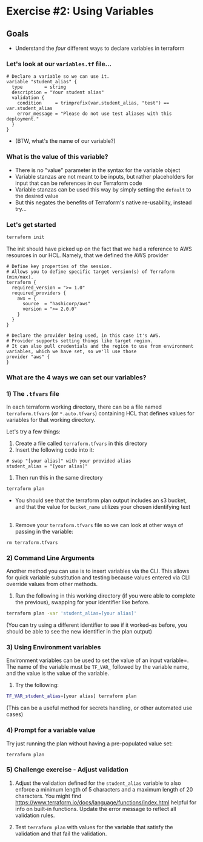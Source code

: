 # Exercise #2: Using Variables

## Goals
* Understand the *four* different ways to declare variables in terraform

### Let's look at our `variables.tf` file...

```hcl
# Declare a variable so we can use it.
variable "student_alias" {
  type        = string
  description = "Your student alias"
  validation {
    condition     = trimprefix(var.student_alias, "test") == var.student_alias
    error_message = "Please do not use test aliases with this deployment."
  }
}
```

* (BTW, what's the name of our variable?)


### What is the value of this variable?

* There is no "value" parameter in the syntax for the variable object
* Variable stanzas are not meant to be inputs, but rather placeholders for input that can be references in our Terraform code
* Variable stanzas can be used this way by simply setting the `default` to the desired value
* But this negates the benefits of Terraform's native re-usability, instead try...


### Let's get started

```bash
terraform init
```

The init should have picked up on the fact that we had a reference to AWS resources in our HCL. Namely, that we defined the AWS provider

```hcl
# Define key properties of the session.
# Allows you to define specific target version(s) of Terraform (min/max).
terraform {
  required_version = ">= 1.0"
  required_providers {
    aws = {
      source  = "hashicorp/aws"
      version = ">= 2.0.0"
    }
  }
}

# Declare the provider being used, in this case it's AWS.
# Provider supports setting things like target region.
# It can also pull credentials and the region to use from environment variables, which we have set, so we'll use those
provider "aws" {
}
```

### What are the 4 ways we can set our variables?

### 1) The `.tfvars` file

In each terraform working directory, there can be a file named `terraform.tfvars` (or `*.auto.tfvars`) containing
HCL that defines values for variables for that working directory.

Let's try a few things:

1. Create a file called `terraform.tfvars` in this directory
1. Insert the following code into it:
```hcl
# swap "[your alias]" with your provided alias
student_alias = "[your alias]"
```
1. Then run this in the same directory
```bash
terraform plan
```

 * You should see that the terraform plan output includes an s3 bucket, and that the value for `bucket_name`
 utilizes your chosen identifying text
<br/><br/>
1. Remove your `terraform.tfvars` file so we can look at other ways of passing in the variable:

 ```
 rm terraform.tfvars
 ```

### 2) Command Line Arguments

Another method you can use is to insert variables via the CLI.  This allows for quick variable substitution and
testing because values entered via CLI override values from other methods.

1. Run the following in this working directory (if you were able to complete the previous), swapping for your
identifier like before.

 ```bash
 terraform plan -var 'student_alias=[your alias]'
 ```

 (You can try using a different identifier to see if it worked–as before, you should be able to see the
new identifier in the plan output)

### 3) Using Environment variables

Environment variables can be used to set the value of an input variable=. The name of the variable must be `TF_VAR_` followed by the variable name, and the value is the value of the variable.

1. Try the following:

 ```bash
 TF_VAR_student_alias=[your alias] terraform plan
 ```

 (This can be a useful method for secrets handling, or other automated use cases)

### 4) Prompt for a variable value

Try just running the plan without having a pre-populated value set:

```
terraform plan
```

### 5) Challenge exercise - Adjust validation

1. Adjust the validation defined for the `student_alias` variable to also enforce a minimum length of 5 characters and a maximum length of 20 characters. You might find https://www.terraform.io/docs/language/functions/index.html helpful for info on built-in functions. Update the error message to reflect all validation rules.

1. Test `terraform plan` with values for the variable that satisfy the validation and that fail the validation.
